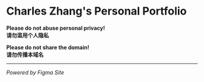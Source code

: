 # Charles Zhang's Personal Portfolio
**Please do not abuse personal privacy!**  
**请勿滥用个人隐私**  
  
**Please do not share the domain!**  
**请勿传播本域名**
***
*Powered by Figma Site*
